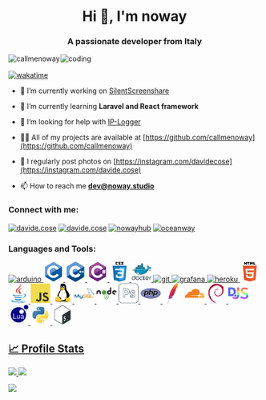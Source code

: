 <!---![logo](https://github.com/callmenoway/callmenoway/blob/main/Github%20Banner.jpg)--->
<h1 align="center">Hi 👋, I'm noway</h1>
<h3 align="center">A passionate developer from Italy</h3>
<img align="right" alt="coding" width="400" src="https://cdn.discordapp.com/attachments/1026197121663258705/1091825147125715055/giphy.gif">
<p align="left"> <img src="https://komarev.com/ghpvc/?username=callmenoway&label=Profile%20views&color=0e75b6&style=flat" alt="callmenoway" /> </p>

<a href="https://instagram.com/davide.cose" target="blank"><img align="center" src="https://wakatime.com/badge/user/018cbc0e-79a9-41de-9ed4-11395b70eafd.svg" alt="wakatime"/></a>
- 🔭 I’m currently working on [SilentScreenshare](https://github.com/callmenoway/SilentScreenshare)

- 🌱 I’m currently learning **Laravel and React framework**

- 🤝 I’m looking for help with [IP-Logger](https://github.com/callmenoway/IP-Logger)

- 👨‍💻 All of my projects are available at [https://github.com/callmenoway](https://github.com/callmenoway)

- 📝 I regularly post photos on [https://instagram.com/davidecose](https://instagram.com/davide.cose)

- 📫 How to reach me **dev@noway.studio**

<h3 align="left">Connect with me:</h3>
<p align="left">
<a href="https://fb.com/davide.cose" target="blank"><img align="center" src="https://raw.githubusercontent.com/rahuldkjain/github-profile-readme-generator/master/src/images/icons/Social/facebook.svg" alt="davide.cose" height="30" width="40" /></a>
<a href="https://instagram.com/davide.cose" target="blank"><img align="center" src="https://raw.githubusercontent.com/rahuldkjain/github-profile-readme-generator/master/src/images/icons/Social/instagram.svg" alt="davide.cose" height="30" width="40" /></a>
<a href="https://www.youtube.com/c/nowayhub" target="blank"><img align="center" src="https://raw.githubusercontent.com/rahuldkjain/github-profile-readme-generator/master/src/images/icons/Social/youtube.svg" alt="nowayhub" height="30" width="40" /></a>
<a href="https://discord.gg/westrp" target="blank"><img align="center" src="https://raw.githubusercontent.com/rahuldkjain/github-profile-readme-generator/master/src/images/icons/Social/discord.svg" alt="oceanway" height="30" width="40" /></a> 
</p>

<h3 align="left">Languages and Tools:</h3>
<a href="https://www.arduino.cc/" target="_blank" rel="noreferrer"> <img src="https://cdn.worldvectorlogo.com/logos/arduino-1.svg" alt="arduino" width="40" height="40"/> </a> <a href="https://www.cprogramming.com/" target="_blank" rel="noreferrer"> <img src="https://raw.githubusercontent.com/devicons/devicon/master/icons/c/c-original.svg" alt="c" width="40" height="40"/> </a> <a href="https://www.w3schools.com/cpp/" target="_blank" rel="noreferrer"> <img src="https://raw.githubusercontent.com/devicons/devicon/master/icons/cplusplus/cplusplus-original.svg" alt="cplusplus" width="40" height="40"/> </a> <a href="https://www.w3schools.com/cs/" target="_blank" rel="noreferrer"> <img src="https://raw.githubusercontent.com/devicons/devicon/master/icons/csharp/csharp-original.svg" alt="csharp" width="40" height="40"/> </a> <a href="https://www.w3schools.com/css/" target="_blank" rel="noreferrer"> <img src="https://raw.githubusercontent.com/devicons/devicon/master/icons/css3/css3-original-wordmark.svg" alt="css3" width="40" height="40"/> </a> <a href="https://www.docker.com/" target="_blank" rel="noreferrer"> <img src="https://raw.githubusercontent.com/devicons/devicon/master/icons/docker/docker-original-wordmark.svg" alt="docker" width="40" height="40"/> </a> <a href="https://git-scm.com/" target="_blank" rel="noreferrer"> <img src="https://www.vectorlogo.zone/logos/git-scm/git-scm-icon.svg" alt="git" width="40" height="40"/> </a> <a href="https://grafana.com" target="_blank" rel="noreferrer"> <img src="https://www.vectorlogo.zone/logos/grafana/grafana-icon.svg" alt="grafana" width="40" height="40"/> </a> <a href="https://heroku.com" target="_blank" rel="noreferrer"> <img src="https://www.vectorlogo.zone/logos/heroku/heroku-icon.svg" alt="heroku" width="40" height="40"/> </a> <a href="https://www.w3.org/html/" target="_blank" rel="noreferrer"> <img src="https://raw.githubusercontent.com/devicons/devicon/master/icons/html5/html5-original-wordmark.svg" alt="html5" width="40" height="40"/> </a> <a href="https://www.java.com" target="_blank" rel="noreferrer"> <img src="https://raw.githubusercontent.com/devicons/devicon/master/icons/java/java-original.svg" alt="java" width="40" height="40"/> </a> <a href="https://developer.mozilla.org/en-US/docs/Web/JavaScript" target="_blank" rel="noreferrer"> <img src="https://raw.githubusercontent.com/devicons/devicon/master/icons/javascript/javascript-original.svg" alt="javascript" width="40" height="40"/> </a> <a href="https://www.linux.org/" target="_blank" rel="noreferrer"> <img src="https://raw.githubusercontent.com/devicons/devicon/master/icons/linux/linux-original.svg" alt="linux" width="40" height="40"/> </a> <a href="https://www.mysql.com/" target="_blank" rel="noreferrer"> <img src="https://raw.githubusercontent.com/devicons/devicon/master/icons/mysql/mysql-original-wordmark.svg" alt="mysql" width="40" height="40"/> </a> <a href="https://nodejs.org" target="_blank" rel="noreferrer"> <img src="https://raw.githubusercontent.com/devicons/devicon/master/icons/nodejs/nodejs-original-wordmark.svg" alt="nodejs" width="40" height="40"/> </a> <a href="https://www.photoshop.com/en" target="_blank" rel="noreferrer"> <img src="https://raw.githubusercontent.com/devicons/devicon/master/icons/photoshop/photoshop-line.svg" alt="photoshop" width="40" height="40"/> </a> <a href="https://www.php.net" target="_blank" rel="noreferrer"> <img src="https://raw.githubusercontent.com/devicons/devicon/master/icons/php/php-original.svg" alt="php" width="40" height="40"/> </a>  <img src="https://raw.githubusercontent.com/devicons/devicon/master/icons/apache/apache-original.svg" alt="apache" width="40" height="40"/> </a> <a href="https://apache.com/" target="_blank" rel="noreferrer"> <img src="https://raw.githubusercontent.com/devicons/devicon/master/icons/cloudflare/cloudflare-original.svg" alt="cloudflare" width="40" height="40"/> </a> <a href="https://cloudflare.com/" target="_blank" rel="noreferrer"> <img src="https://raw.githubusercontent.com/devicons/devicon/master/icons/debian/debian-original.svg" alt="debian" width="40" height="40"/> </a> <a href="https://debian.com/" target="_blank" rel="noreferrer"> <img src="https://raw.githubusercontent.com/devicons/devicon/master/icons/discordjs/discordjs-original.svg" alt="discordjs" width="40" height="40"/> </a> <a href="https://discordjs.com/" target="_blank" rel="noreferrer"> <img src="https://raw.githubusercontent.com/devicons/devicon/master/icons/lua/lua-original.svg" alt="lua" width="40" height="40"/> </a> <a href="https://lua.com/" target="_blank" rel="noreferrer"> <a href="https://www.python.org" target="_blank" rel="noreferrer"> <img src="https://raw.githubusercontent.com/devicons/devicon/master/icons/python/python-original.svg" alt="python" width="40" height="40"/> </a> <a href="https://python.com/" target="_blank" rel="noreferrer"> <img src="https://raw.githubusercontent.com/devicons/devicon/master/icons/bash/bash-original.svg" alt="bash" width="40" height="40"/> </a> <a href="https://bash.com/" target="_blank" rel="noreferrer"> </p>

## 📈 Profile Stats
<p float="left">
  <img src="https://github-readme-stats.vercel.app/api?username=callmenoway&theme=vue-dark&show_icons=true&hide_border=true&count_private=true" width="396" />
  <img src="https://github-readme-streak-stats.herokuapp.com/?user=callmenoway&theme=vue-dark&hide_border=true" width="396" />
</p>
<p float="left">
  <img src="https://wakatime.com/share/@noway/0154cccf-f9fc-4c69-929b-b12d026e9948.svg" width="396" />
</p>
